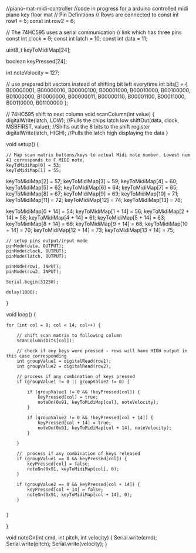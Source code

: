 //piano-mat-midi-controller
//code in progress for a arduino controlled midi piano key floor mat
// Pin Definitions
// Rows are connected to
const int row1 = 5;
const int row2 = 6;

// The 74HC595 uses a serial communication 
// link which has three pins
const int clock = 9;
const int latch = 10;
const int data = 11;


uint8_t keyToMidiMap[24];

boolean keyPressed[24];

int noteVelocity = 127;


// use prepared bit vectors instead of shifting bit left everytime
int bits[] = { B00000001, B00000010, B00000100, B00001000, B00010000, B00100000, B01000000, B10000000, B00000011, B00000110, B00001100, B00011000, B00110000, B01100000 };


// 74HC595 shift to next column
void scanColumn(int value) {
	digitalWrite(latch, LOW); //Pulls the chips latch low
	shiftOut(data, clock, MSBFIRST, value); //Shifts out the 8 bits to the shift register
	digitalWrite(latch, HIGH); //Pulls the latch high displaying the data
}

void setup() {
	
	// Map scan matrix buttons/keys to actual Midi note number. Lowest num 41 corresponds to F MIDI note.
	keyToMidiMap[0] = 53;
	keyToMidiMap[1] = 55;
keyToMidiMap[2] = 57;
keyToMidiMap[3] = 59;
keyToMidiMap[4] = 60; 
keyToMidiMap[5] = 62;
keyToMidiMap[6] = 64;
keyToMidiMap[7] = 65;
keyToMidiMap[8] = 67;
keyToMidiMap[9] = 69;
keyToMidiMap[10] = 71;
keyToMidiMap[11] = 72;
keyToMidiMap[12] = 74;
keyToMidiMap[13] = 76;

keyToMidiMap[0 + 14] = 54;
keyToMidiMap[1 + 14] = 56;
keyToMidiMap[2 + 14] = 58;
keyToMidiMap[4 + 14] = 61;
keyToMidiMap[5 + 14] = 63;
keyToMidiMap[8 + 14] = 66;
keyToMidiMap[9 + 14] = 68;
keyToMidiMap[10 + 14] = 70;
keyToMidiMap[12 + 14] = 73;
keyToMidiMap[13 + 14] = 75;

	// setup pins output/input mode
	pinMode(data, OUTPUT);
	pinMode(clock, OUTPUT);
	pinMode(latch, OUTPUT);

	pinMode(row1, INPUT);
	pinMode(row2, INPUT);

    Serial.begin(31250);

	delay(1000);

}

void loop() {

	for (int col = 0; col < 14; col++) {
		
		// shift scan matrix to following column
		scanColumn(bits[col]);

		// check if any keys were pressed - rows will have HIGH output in this case corresponding
		int groupValue1 = digitalRead(row1);
		int groupValue2 = digitalRead(row2);

		// process if any combination of keys pressed
		if (groupValue1 != 0 || groupValue2 != 0) {

			if (groupValue1 != 0 && !keyPressed[col]) {
				keyPressed[col] = true;
				noteOn(0x91, keyToMidiMap[col], noteVelocity);
			}

			if (groupValue2 != 0 && !keyPressed[col + 14]) {
				keyPressed[col + 14] = true;
				noteOn(0x91, keyToMidiMap[col + 14], noteVelocity);
			}

		}

		//  process if any combination of keys released
		if (groupValue1 == 0 && keyPressed[col]) {
			keyPressed[col] = false;
			noteOn(0x91, keyToMidiMap[col], 0);
		}

		if (groupValue2 == 0 && keyPressed[col + 14]) {
			keyPressed[col + 14] = false;
			noteOn(0x91, keyToMidiMap[col + 14], 0);
		}


	}

}


void noteOn(int cmd, int pitch, int velocity) {
  	Serial.write(cmd);
	Serial.write(pitch);
	Serial.write(velocity);
}


